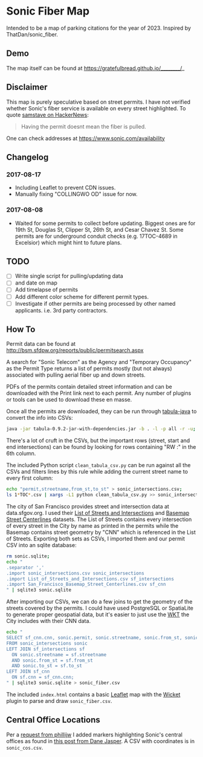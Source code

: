 # Sonic Fiber Map
Intended to be a map of parking citations for the year of 2023. Inspired by ThatDan/sonic_fiber.

## Demo
The map itself can be found at https://gratefulbread.github.io/________/_

## Disclaimer
This map is purely speculative based on street permits. I have not verified whether Sonic's fiber service is available on every street highlighted.
To quote [samstave on HackerNews](https://news.ycombinator.com/item?id=14427548):
> Having the permit doesnt mean the fiber is pulled.

One can check addresses at https://www.sonic.com/availability

## Changelog

### 2017-08-17
- Including Leaflet to prevent CDN issues.
- Manually fixing "COLLINGWO OD" issue for now.

### 2017-08-08
- Waited for some permits to collect before updating. Biggest ones are for 19th St, Douglas St, Clipper St, 26th St, and Cesar Chavez St. Some permits are for underground conduit checks (e.g. 17TOC-4689 in Excelsior) which might hint to future plans.

## TODO
- [ ] Write single script for pulling/updating data
- [ ] and date on map
- [ ] Add timelapse of permits
- [ ] Add different color scheme for different permit types.
- [ ] Investigate if other permits are being processed by other named applicants. i.e. 3rd party contractors.

## How To
Permit data can be found at http://bsm.sfdpw.org/reports/public/permitsearch.aspx

A search for "Sonic Telecom" as the Agency and "Temporary Occupancy" as the Permit Type returns a list of permits mostly (but not always) associated with pulling aerial fiber up and down streets.

PDFs of the permits contain detailed street information and can be downloaded with the Print link next to each permit. Any number of plugins or tools can be used to download these en masse.

Once all the permits are downloaded, they can be run through [tabula-java](https://github.com/tabulapdf/tabula-java) to convert the info into CSVs:
```bash
java -jar tabula-0.9.2-jar-with-dependencies.jar -b . -l -p all -r -u;
```

There's a lot of cruft in the CSVs, but the important rows (street, start and end intersections) can be found by looking for rows containing "RW :" in the 6th column.

The included Python script `clean_tabula_csv.py` can be run against all the CSVs and filters lines by this rule while adding the current street name to every first column:
```bash
echo "permit,streetname,from_st,to_st" > sonic_intersections.csv;
ls 1*TOC*.csv | xargs -L1 python clean_tabula_csv.py >> sonic_intersections.csv;
```

The city of San Francisco provides street and intersection data at data.sfgov.org.
I used their [List of Streets and Intersections](https://data.sfgov.org/Geographic-Locations-and-Boundaries/List-of-Streets-and-Intersections/pu5n-qu5c) and [Basemap Street Centerlines](https://data.sfgov.org/Geographic-Locations-and-Boundaries/San-Francisco-Basemap-Street-Centerlines/7hfy-8sz8) datasets.
The List of Streets contains every intersection of every street in the City by name as printed in the permits while the Basemap contains street geometry by "CNN" which is referenced in the List of Streets.
Exporting both sets as CSVs, I imported them and our permit CSV into an sqlite database:
```bash
rm sonic.sqlite;
echo "
.separator ','
.import sonic_intersections.csv sonic_intersections
.import List_of_Streets_and_Intersections.csv sf_intersections
.import San_Francisco_Basemap_Street_Centerlines.csv sf_cnn
" | sqlite3 sonic.sqlite
```

After importing our CSVs, we can do a few joins to get the geometry of the streets covered by the permits. I could have used PostgreSQL or SpatiaLite to generate proper geospatial data, but it's easier to just use the [WKT](https://en.wikipedia.org/wiki/Well-known_text) the City includes with their CNN data.
```bash
echo "
SELECT sf_cnn.cnn, sonic.permit, sonic.streetname, sonic.from_st, sonic.to_st, sf_cnn.geometry
FROM sonic_intersections sonic
LEFT JOIN sf_intersections sf
  ON sonic.streetname = sf.streetname
  AND sonic.from_st = sf.from_st
  AND sonic.to_st = sf.to_st
LEFT JOIN sf_cnn
  ON sf.cnn = sf_cnn.cnn;
" | sqlite3 sonic.sqlite > sonic_fiber.csv
```

The included `index.html` contains a basic [Leaflet](https://leafletjs.com) map with the [Wicket](https://github.com/arthur-e/Wicket) plugin to parse and draw `sonic_fiber.csv`.

## Central Office Locations
Per a [request from phillijw](https://github.com/ThatDan/sonic_fiber/issues/1) I added markers highlighting Sonic's central offices as found in [this post from Dane Jasper](https://forums.sonic.net/viewtopic.php?f=10&t=2537&hilit=bonding&sid=439789da503651643b058d62747776b2&start=20#p16177). A CSV with coordinates is in `sonic_cos.csv`.
